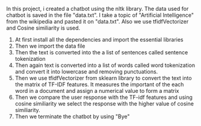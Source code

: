 In this project, i created a chatbot using the nltk library. The data used for chatbot is saved in the file "data.txt". I take a topic of "Artificial Intelligence" from the wikipedia and pasted it on "data.txt". Also we use tfidfVectorizer and Cosine similiarity is used.

1. At first install all the dependencies and import the essential libraries
2. Then we import the data file
3. Then the text is converted into the a list of sentences called sentence tokenization
4. Then again text is converted into a list of words called word tokenization and convert it into lowercase and removing punctuations.
5. Then we use tfidfVectorizer from sklearn library to convert the text into the matrix of TF-IDF features. It measures the important of the each word in a document and assign a numerical value to form a matrix
6. Then we compare the user response with the TF-idf features and using cosine similiarity we select the response with the higher value of cosine similiarity.
7. Then we terminate the chatbot by using "Bye"

